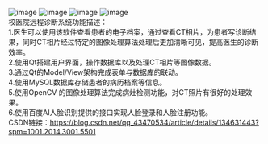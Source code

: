 ​​​​![image](https://github.com/Relaxzlx/Jiangnan-University-Remote-Diagnosis-System/assets/91398587/2ad5c7b3-a34b-4aa2-97ea-58eab5285261)
![image](https://github.com/Relaxzlx/Jiangnan-University-Remote-Diagnosis-System/assets/91398587/5a953983-8f60-4ea3-8138-89e793cfb434)
![image](https://github.com/Relaxzlx/Jiangnan-University-Remote-Diagnosis-System/assets/91398587/83a59115-21a0-4840-84dc-268adb4793d5)
![image](https://github.com/Relaxzlx/Jiangnan-University-Remote-Diagnosis-System/assets/91398587/4f6f368d-8a07-4727-a51e-8b2c4c466767)  
校医院远程诊断系统功能描述：  
1.医生可以使用该软件查看患者的电子档案，通过查看CT相片，为患者写诊断结果，同时CT相片经过特定的图像处理算法处理后更加清晰可见，提高医生的诊断效率。  
2.使用Qt搭建用户界面，操作数据库以及处理CT相片等图像数据。  
3.通过Qt的Model/View架构完成表单与数据库的联动。  
4.使用MySQL数据库存储患者的病历档案等信息。  
5.使用OpenCV 的图像处理算法完成病灶检测功能，对CT照片有很好的处理效果。  
6.使用百度AI人脸识别提供的接口实现人脸登录和人脸注册功能。  
CSDN链接：https://blog.csdn.net/qq_43470534/article/details/134631443?spm=1001.2014.3001.5501

